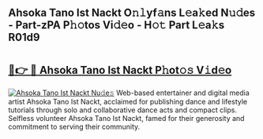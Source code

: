## Ahsoka Tano Ist Nackt O𝚗𝚕yf𝚊ns L𝚎a𝚔ed N𝚞𝚍es - Part-zPA P𝚑𝚘tos Vi𝚍𝚎o - H𝚘𝚝 Part L𝚎a𝚔s R01d9

# <h2><a href="http://kfebhzk.oniu.top/?m=Ahsoka+Tano+Ist+Nackt">🔗👉 🔴 Ahsoka Tano Ist Nackt P𝚑ot𝚘𝚜 V𝚒d𝚎o</a></h2>

[![Ahsoka Tano Ist Nackt Nu𝚍e𝚜](https://i.imgur.com/0qMVB7G.gif)](http://kfebhzk.oniu.top/?m=Ahsoka+Tano+Ist+Nackt)
Web-based entertainer and digital media artist Ahsoka Tano Ist Nackt, acclaimed for publishing dance and lifestyle tutorials through solo and collaborative dance acts and compact clips. Selfless volunteer Ahsoka Tano Ist Nackt, famed for their generosity and commitment to serving their community.  
